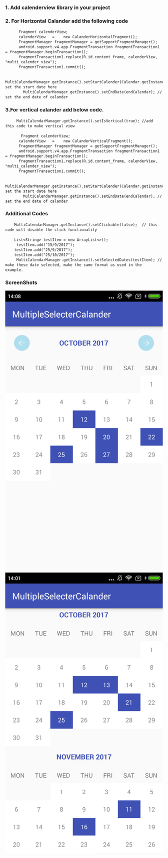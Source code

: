 ### 1. Add calenderview library in your project

### 2. For Horizontal Calander add the following code

          Fragment calenderView;
          calenderView   =    new CalanderHorizontalFragment();
          FragmentManager fragmentManager = getSupportFragmentManager();
          android.support.v4.app.FragmentTransaction fragmentTransaction1 = fragmentManager.beginTransaction();
          fragmentTransaction1.replace(R.id.content_frame, calenderView, "multi_calender_view");
          fragmentTransaction1.commit();
          
            MultiCalendarManager.getInstance().setStartCalender(Calendar.getInstance())// set the start date here
            MultiCalendarManager.getInstance().setEndDate(endCalendar); // set the end date of calander
          
         
### 3.For vertical calander add below code.

         MultiCalendarManager.getInstance().setIsVertical(true); //add this code to make vertical view

           Fragment calenderView;
          calenderView   =    new CalanderVerticalFragment();
          FragmentManager fragmentManager = getSupportFragmentManager();
          android.support.v4.app.FragmentTransaction fragmentTransaction1 = fragmentManager.beginTransaction();
          fragmentTransaction1.replace(R.id.content_frame, calenderView, "multi_calender_view");
          fragmentTransaction1.commit();
          
            MultiCalendarManager.getInstance().setStartCalender(Calendar.getInstance())// set the start date here
            MultiCalendarManager.getInstance().setEndDate(endCalendar); // set the end date of calander
            
 ###   Additional Codes
 
        MultiCalendarManager.getInstance().setClickable(false);  // this code will disable the click functionality
        
        List<String> testItem = new ArrayList<>();
         testItem.add("15/9/2017");
        testItem.add("25/9/2017");
        testItem.add("25/10/2017");
         MultiCalendarManager.getInstance().setSelectedDates(testItem); // make these date selected, make the same format as used in the          example.


###  ScreenShots

![ScreenShot](https://github.com/Shijocs007/AndroidMultiSelectionCalander/blob/master/screenshot/horizonal.png)
![ScreenShot](https://github.com/Shijocs007/AndroidMultiSelectionCalander/blob/master/screenshot/vertical.png)
